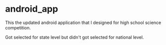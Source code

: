 # android_app
This the updated android application that I designed for high school science competition.

Got selected for state level but didn't got selected for national level.
